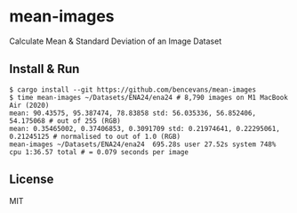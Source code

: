 # mean-images

Calculate Mean &amp; Standard Deviation of an Image Dataset

## Install & Run

```
$ cargo install --git https://github.com/bencevans/mean-images
$ time mean-images ~/Datasets/ENA24/ena24 # 8,790 images on M1 MacBook Air (2020)
mean: 90.43575, 95.387474, 78.83858 std: 56.035336, 56.852406, 54.175068 # out of 255 (RGB)
mean: 0.35465002, 0.37406853, 0.3091709 std: 0.21974641, 0.22295061, 0.21245125 # normalised to out of 1.0 (RGB)
mean-images ~/Datasets/ENA24/ena24  695.28s user 27.52s system 748% cpu 1:36.57 total # = 0.079 seconds per image
```

## License

MIT
